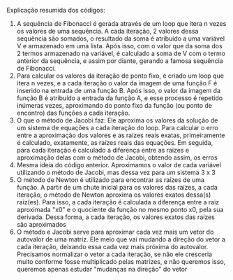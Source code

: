 Explicação resumida dos códigos:
1. A sequência de Fibonacci é gerada através de um loop que itera n vezes os valores de uma sequência. A cada iteração, 2 valores dessa sequência são somados, o resultado da soma é atribuído a uma variável V e
armazenado em uma lista. Após isso, com o valor que da soma dos 2 termos armazenado na variável, é calculado a soma de V com o termo anterior da sequência, e assim por diante, gerando a famosa sequência de
Fibonacci.
2. Para calcular os valores da iteração de ponto fixo, é criado um loop que itera n vezes, e a cada iteração o valor da imagem de uma função F é inserido na entrada de uma função B. Após isso, o valor da
imagem da função B é atribuído a entrada da função A, e esse processo é repetido inúmeras vezes, aproximando do ponto fixo da função (ou ponto de encontro) das funções a cada iteração.
3. O que o método de Jacobi faz: Ele aproxima os valores da solução de um sistema de equações a cada iteração do loop. Para calcular o erro entre a aproximação dos valores e as raízes reais exatas, primeiramente é
calculado, exatamente, as raízes reais das equações. Em seguida, para cada iteração é calculado a diferença entre as raízes e aproximação delas com o método de Jacobi, obtendo assim, os erros
4. Mesma ideia do código anterior. Aproximamos o valor de cada variável utilizando o método de Jacobi, mas dessa vez para um sistema 3 x 3
5. O método de Newton é utilizado para encontrar as raízes de uma função. A partir de um chute inicial para os valores das raízes, a cada iteração, o método de Newton aproxima os valores exatos dessa(s) raiz(es). Para isso, a cada iteração é calculada a diferença entre a raiz aproximada "x0" e o quociente da função no mesmo ponto x0, pela sua derivada. Dessa forma, a cada iteração, os valores exatos das raízes são aproximados
6. O método e Jacobi serve para aproximar cada vez mais um vetor do autovalor de uma matriz. Ele meio que vai mudando a direção do vetor a cada iteração, deixando essa cada vez mais próxima do autovalor. Precisamos normalizar o vetor a cada iteração, se não ele cresceria muito conforme fosse multiplicado pelas matrizes, e não queremos isso, queremos apenas estudar "mudanças na direção" do vetor
